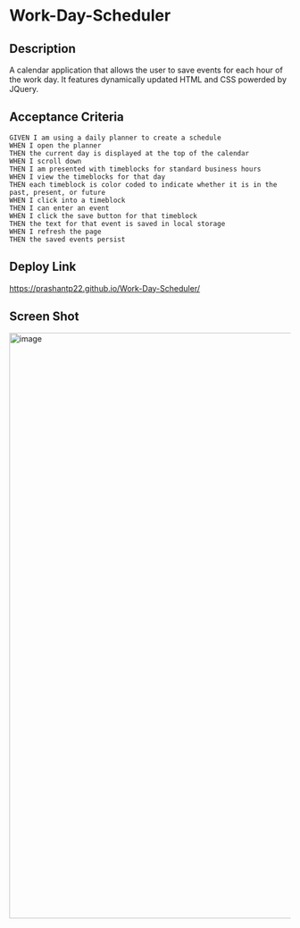 # Work-Day-Scheduler

## Description
A calendar application that allows the user to save events for each hour of the work day. It features dynamically updated HTML and CSS powerded by JQuery.

## Acceptance Criteria

```
GIVEN I am using a daily planner to create a schedule
WHEN I open the planner
THEN the current day is displayed at the top of the calendar
WHEN I scroll down
THEN I am presented with timeblocks for standard business hours
WHEN I view the timeblocks for that day
THEN each timeblock is color coded to indicate whether it is in the past, present, or future
WHEN I click into a timeblock
THEN I can enter an event
WHEN I click the save button for that timeblock
THEN the text for that event is saved in local storage
WHEN I refresh the page
THEN the saved events persist
```

## Deploy Link
https://prashantp22.github.io/Work-Day-Scheduler/

## Screen Shot

<img width="1048" alt="image" src="https://user-images.githubusercontent.com/96153408/152687258-0d82b307-7388-4a91-a549-33fb95ca3d71.png">
